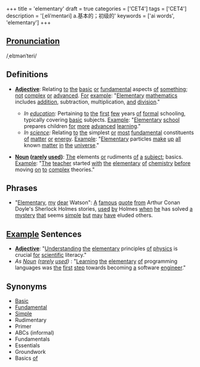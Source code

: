 +++
title = 'elementary'
draft = true
categories = ['CET4']
tags = ['CET4']
description = '[ˌeliˈmentəri] a.基本的；初级的'
keywords = ['ai words', 'elementary']
+++

## [Pronunciation](/en/post/pronunciation/)
/ˌelɪmənˈteri/

## Definitions
- **[Adjective](/en/post/adjective/)**: Relating [to](/en/post/to/) [the](/en/post/the/) [basic](/en/post/basic/) [or](/en/post/or/) [fundamental](/en/post/fundamental/) aspects [of](/en/post/of/) [something](/en/post/something/); [not](/en/post/not/) [complex](/en/post/complex/) [or](/en/post/or/) [advanced](/en/post/advanced/). [For](/en/post/for/) [example](/en/post/example/): "[Elementary](/en/post/elementary/) [mathematics](/en/post/mathematics/) includes [addition](/en/post/addition/), subtraction, multiplication, [and](/en/post/and/) [division](/en/post/division/)."
  - _In [education](/en/post/education/):_ Pertaining [to](/en/post/to/) [the](/en/post/the/) [first](/en/post/first/) [few](/en/post/few/) years [of](/en/post/of/) [formal](/en/post/formal/) schooling, typically covering [basic](/en/post/basic/) subjects. [Example](/en/post/example/): "[Elementary](/en/post/elementary/) [school](/en/post/school/) prepares children [for](/en/post/for/) [more](/en/post/more/) [advanced](/en/post/advanced/) [learning](/en/post/learning/)."
  - _In [science](/en/post/science/):_ Relating [to](/en/post/to/) [the](/en/post/the/) simplest [or](/en/post/or/) [most](/en/post/most/) [fundamental](/en/post/fundamental/) constituents [of](/en/post/of/) [matter](/en/post/matter/) [or](/en/post/or/) [energy](/en/post/energy/). [Example](/en/post/example/): "[Elementary](/en/post/elementary/) particles [make](/en/post/make/) [up](/en/post/up/) [all](/en/post/all/) known [matter](/en/post/matter/) [in](/en/post/in/) [the](/en/post/the/) [universe](/en/post/universe/)."

- **[Noun](/en/post/noun/) ([rarely](/en/post/rarely/) [used](/en/post/used/))**: [The](/en/post/the/) elements [or](/en/post/or/) rudiments [of](/en/post/of/) [a](/en/post/a/) [subject](/en/post/subject/); basics. [Example](/en/post/example/): "[The](/en/post/the/) [teacher](/en/post/teacher/) started [with](/en/post/with/) [the](/en/post/the/) [elementary](/en/post/elementary/) [of](/en/post/of/) [chemistry](/en/post/chemistry/) [before](/en/post/before/) moving [on](/en/post/on/) [to](/en/post/to/) [complex](/en/post/complex/) theories."

## Phrases
- "[Elementary](/en/post/elementary/), [my](/en/post/my/) [dear](/en/post/dear/) Watson": [A](/en/post/a/) [famous](/en/post/famous/) [quote](/en/post/quote/) [from](/en/post/from/) Arthur Conan Doyle's Sherlock Holmes stories, [used](/en/post/used/) [by](/en/post/by/) Holmes [when](/en/post/when/) [he](/en/post/he/) has solved [a](/en/post/a/) [mystery](/en/post/mystery/) [that](/en/post/that/) seems [simple](/en/post/simple/) [but](/en/post/but/) [may](/en/post/may/) [have](/en/post/have/) eluded others.
  
## [Example](/en/post/example/) Sentences
- **[Adjective](/en/post/adjective/)**: "[Understanding](/en/post/understanding/) [the](/en/post/the/) [elementary](/en/post/elementary/) principles [of](/en/post/of/) [physics](/en/post/physics/) is crucial [for](/en/post/for/) [scientific](/en/post/scientific/) literacy."
- _As [Noun](/en/post/noun/) ([rarely](/en/post/rarely/) [used](/en/post/used/))_ : "[Learning](/en/post/learning/) [the](/en/post/the/) [elementary](/en/post/elementary/) [of](/en/post/of/) programming languages was [the](/en/post/the/) [first](/en/post/first/) [step](/en/post/step/) towards becoming [a](/en/post/a/) software [engineer](/en/post/engineer/)."

## Synonyms
- [Basic](/en/post/basic/)
- [Fundamental](/en/post/fundamental/)
- [Simple](/en/post/simple/)
- Rudimentary
- Primer
- ABCs (informal)
- Fundamentals
- Essentials
- Groundwork
- Basics [of](/en/post/of/)
